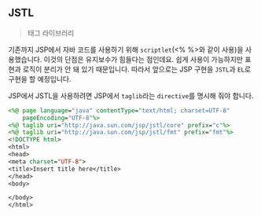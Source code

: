 ## JSTL
> 태그 라이브러리

기존까지 JSP에서 자바 코드를 사용하기 위해 <code>scriptlet</code>(<% %>와 같이 사용)을 사용했습니다. 이것의 단점은 유지보수가 힘들다는 점인데요. 쉽게 사용이 가능하지만 표현과 로직이 분리가 안 돼 있기 때문입니다. 따라서 앞으로는 JSP 구현을 <code>JSTL</code>과 <code>EL</code>로 구현을 할 예정입니다.

JSP에서 JSTL을 사용하려면 JSP에서 <code>taglib</code>라는 <code>directive</code>를 명시해 줘야 합니다.
```jsp
<%@ page language="java" contentType="text/html; charset=UTF-8"
	pageEncoding="UTF-8"%>
<%@ taglib uri="http://java.sun.com/jsp/jstl/core" prefix="c"%>
<%@ taglib uri="http://java.sun.com/jsp/jstl/fmt" prefix="fmt"%>
<!DOCTYPE html>
<html>
<head>
<meta charset="UTF-8">
<title>Insert title here</title>
</head>
<body>

</body>
</html>
```